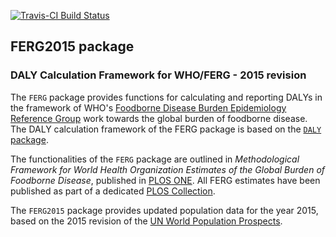 [![Travis-CI Build Status](https://travis-ci.org/brechtdv/FERG2015.svg?branch=master)](https://travis-ci.org/brechtdv/FERG2015)

## FERG2015 package
### DALY Calculation Framework for WHO/FERG - 2015 revision

The `FERG` package provides functions for calculating and reporting DALYs in the framework of WHO's [Foodborne Disease Burden Epidemiology Reference Group](http://www.who.int/entity/foodsafety/foodborne_disease/ferg/en/) work towards the global burden of foodborne disease. The DALY calculation framework of the FERG package is based on the [`DALY` package](http://cran.r-project.org/web/packages/DALY/index.html).

The functionalities of the `FERG` package are outlined in _Methodological Framework for World Health Organization Estimates of the Global Burden of Foodborne Disease_, published in [PLOS ONE](http://journals.plos.org/plosone/article?id=10.1371/journal.pone.0142498). All FERG estimates have been published as part of a dedicated [PLOS Collection](http://collections.plos.org/ferg2015).

The `FERG2015` package provides updated population data for the year 2015, based on the 2015 revision of the [UN World Population Prospects](https://esa.un.org/unpd/wpp/Download/Standard/Population/).
